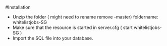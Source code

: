 #Installation

- Unzip the folder ( might need to rename remove -master) foldername: whitelistjobs-SG
- Make sure that the resource is started in server.cfg ( start whitelistjobs-SG )
- Import the SQL file into your database.
